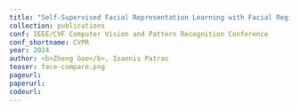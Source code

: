 ```yaml
---
title: "Self-Supervised Facial Representation Learning with Facial Region Awareness"
collection: publications
conf: IEEE/CVF Computer Vision and Pattern Recognition Conference
conf_shortname: CVPR
year: 2024
author: <b>Zheng Gao</b>, Ioannis Patras
teaser: face-compare.png
pageurl: 
paperurl: 
codeurl: 
---
```


